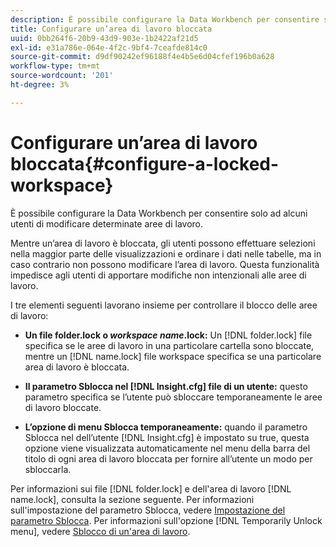 ```yaml
---
description: È possibile configurare la Data Workbench per consentire solo ad alcuni utenti di modificare determinate aree di lavoro.
title: Configurare un’area di lavoro bloccata
uuid: 0bb264f6-20b9-43d9-903e-1b2422af21d5
exl-id: e31a786e-064e-4f2c-9bf4-7ceafde814c0
source-git-commit: d9df90242ef96188f4e4b5e6d04cfef196b0a628
workflow-type: tm+mt
source-wordcount: '201'
ht-degree: 3%

---
```


# Configurare un’area di lavoro bloccata{#configure-a-locked-workspace}

È possibile configurare la Data Workbench per consentire solo ad alcuni utenti di modificare determinate aree di lavoro.

Mentre un’area di lavoro è bloccata, gli utenti possono effettuare selezioni nella maggior parte delle visualizzazioni e ordinare i dati nelle tabelle, ma in caso contrario non possono modificare l’area di lavoro. Questa funzionalità impedisce agli utenti di apportare modifiche non intenzionali alle aree di lavoro.

I tre elementi seguenti lavorano insieme per controllare il blocco delle aree di lavoro:

* **Un file folder.lock o  *workspace name*.lock:** Un  [!DNL folder.lock] file specifica se le aree di lavoro in una particolare cartella sono bloccate, mentre un  [!DNL name.lock] file workspace specifica se una particolare area di lavoro è bloccata.

* **Il parametro Sblocca nel  [!DNL Insight.cfg] file di un utente:** questo parametro specifica se l’utente può sbloccare temporaneamente le aree di lavoro bloccate.
* **L’opzione di menu Sblocca temporaneamente:** quando il parametro Sblocca nel dell’utente  [!DNL Insight.cfg] è impostato su true, questa opzione viene visualizzata automaticamente nel menu della barra del titolo di ogni area di lavoro bloccata per fornire all’utente un modo per sbloccarla.

Per informazioni sui file [!DNL folder.lock] e dell&#39;area di lavoro [!DNL name.lock], consulta la sezione seguente. Per informazioni sull&#39;impostazione del parametro Sblocca, vedere [Impostazione del parametro Sblocca](../../../../home/c-get-started/c-intf-anlys-ftrs/c-config-locked-wkspc/c-unlck-param.md#concept-b018a85c6217489aa01b17845872df7f). Per informazioni sull&#39;opzione [!DNL Temporarily Unlock menu], vedere [Sblocco di un&#39;area di lavoro](../../../../home/c-get-started/c-work-worksp/c-unlock-wksp.md#concept-18ada952aecf45c79a806b31b294023e).
